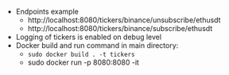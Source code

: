 * Endpoints example  
  * http://localhost:8080/tickers/binance/unsubscribe/ethusdt
  * http://localhost:8080/tickers/binance/subscribe/ethusdt
* Logging of tickers is enabled on debug level
* Docker build and run command in main directory:
  * ```sudo docker build . -t tickers```
  * sudo docker run -p 8080:8080 -it